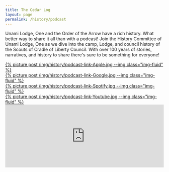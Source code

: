 ```yaml
---
title: The Cedar Log
layout: page
permalink: /history/podcast
---
```


Unami Lodge, One and the Order of the Arrow have a rich history. What better way to share it all than with a podcast! Join the History Committee of Unami Lodge, One as we dive into the camp, Lodge, and council history of the Scouts of Cradle of Liberty Council. With over 100 years of stories, narratives, and history to share there's sure to be something for everyone!

<div class="row mb-4">
  <div class="col">
    <a href="https://podcasts.apple.com/us/podcast/the-cedar-log/id1513788171">
      {% picture post /img/history/podcast-link-Apple.jpg --img class="img-fluid" %}
    </a>
  </div>
  <div class="col">
    <a href="https://www.google.com/podcasts?feed=aHR0cHM6Ly9hbmNob3IuZm0vcy8xZTljOGRkMC9wb2RjYXN0L3Jzcw==">
      {% picture post /img/history/podcast-link-Google.jpg --img class="img-fluid" %}
    </a>
  </div>
  <div class="col">
    <a href="https://open.spotify.com/show/76WD3U6afN8qSL6uCctvBa">
      {% picture post /img/history/podcast-link-Spotify.jpg --img class="img-fluid" %}
    </a>
  </div>
  <div class="col">
    <a href="https://www.youtube.com/playlist?list=PLYtaFve5J1_fkS53U8MsM4H9-yUbQGsWh">
      {% picture post /img/history/podcast-link-Youtube.jpg --img class="img-fluid" %}
    </a>
  </div>
</div>

<iframe frameborder="0" height="200" scrolling="no" src="https://embed.radiopublic.com/e?if=the-cedar-log-Wz0mzK" width="100%"></iframe>

